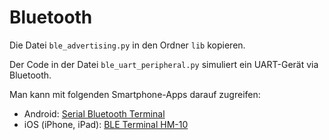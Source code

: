 # Bluetooth

Die Datei `ble_advertising.py` in den Ordner `lib` kopieren.

Der Code in der Datei `ble_uart_peripheral.py` simuliert ein UART-Gerät via Bluetooth.

Man kann mit folgenden Smartphone-Apps darauf zugreifen:
* Android: [Serial Bluetooth Terminal](https://play.google.com/store/apps/details?id=de.kai_morich.serial_bluetooth_terminal)
* iOS (iPhone, iPad): [BLE Terminal HM-10](https://apps.apple.com/us/app/ble-terminal-hm-10/id1398703795)